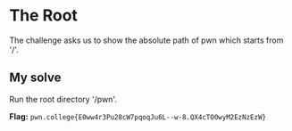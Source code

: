 # The Root
The challenge asks us to show the absolute path of pwn which starts from '/'.  

## My solve
Run the root directory '/pwn'.

**Flag:** `pwn.college{E0ww4r3Pu28cW7pqoqJu6L--w-8.QX4cTO0wyM2EzNzEzW}`
